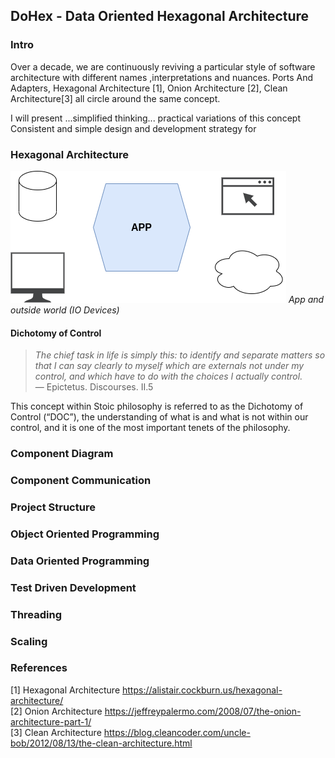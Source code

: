 ## DoHex - Data Oriented Hexagonal Architecture 

### Intro

Over a decade, we are continuously reviving a particular style of software architecture with different names ,interpretations and nuances. Ports And Adapters, Hexagonal Architecture [1], Onion Architecture [2], Clean Architecture[3] all circle around the same concept.  
 
I will present ...simplified thinking... practical variations of this concept
Consistent and simple design and development strategy for 
 
### Hexagonal Architecture
![Hex1](https://raw.githubusercontent.com/alicemunsal/dohex/master/diagrams/1.drawio.png)
*App and outside world (IO Devices)*

#### Dichotomy of Control

> *The chief task in life is simply this: to identify and separate matters so that I can say clearly to myself which are externals not under my control, and which have to do with the choices I actually control.*  
> — Epictetus. Discourses. II.5  

This concept within Stoic philosophy is referred to as the Dichotomy of Control (“DOC”), the understanding of what is and what is not within our control, and it is one of the most important tenets of the philosophy. 

### Component Diagram 

### Component Communication

### Project Structure

### Object Oriented Programming

### Data Oriented Programming

### Test Driven Development

### Threading

### Scaling

### References
[1] Hexagonal Architecture https://alistair.cockburn.us/hexagonal-architecture/  
[2] Onion Architecture https://jeffreypalermo.com/2008/07/the-onion-architecture-part-1/  
[3] Clean Architecture https://blog.cleancoder.com/uncle-bob/2012/08/13/the-clean-architecture.html  
<!--stackedit_data:
eyJoaXN0b3J5IjpbNDgyMzIwMTQ2LC05MjQ3MzM0NjAsOTU3Mj
QzMzEzLDUxMDgwODM0LC00NDI3MzQ0NzYsLTEwMTU2OTk0OTUs
ODQ5MjA3NDE5LC0xNDI0NjEyODk4LDIxMTA3MTc4MzQsNjY2Nz
QzOTQ4LDMzNzEzOTQ3NSw1MTY1ODM5ODIsLTE4NzUzNzg5NzAs
NzM1NzY1NzM0LC0xNTM2MTA1ODgyLDEwNzYzOTA0OTksLTEwMT
A0NDIxNTksNjg5MTkyNzI0LC04NTIwOTUzMDQsNzA5OTg2MjI2
XX0=
-->